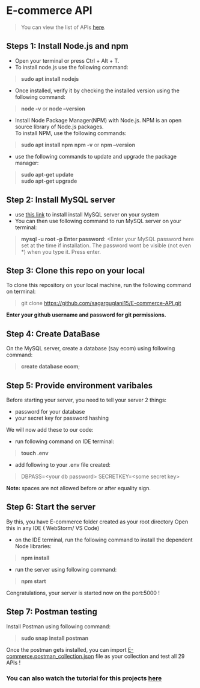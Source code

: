 # E-commerce API
> You can view the list of APIs [here](https://backendapi.turing.com/docs/#/).

## Steps 1: Install Node.js and npm
- Open your terminal or press Ctrl + Alt + T.
- To install node.js use the following command:
>**sudo apt install nodejs**
- Once installed, verify it by checking the installed version using the following command:
>**node -v** or **node –version**
- Install Node Package Manager(NPM) with Node.js. NPM is an open source library of Node.js packages.  
To install NPM, use the following commands:
>**sudo apt install npm**
>**npm -v** or **npm –version**
- use the following commands to update and upgrade the package manager:
>**sudo apt-get update**  
>**sudo apt-get upgrade**

## Step 2: Install MySQL server
- use [this link](https://www.digitalocean.com/community/tutorials/how-to-install-mysql-on-ubuntu-18-04) to install install MySQL server on your system
- You can then use following command to run MySQL server on your terminal:
> **mysql -u root -p**
> **Enter password**: <Enter your MySQL password here set at the time if installation. The password wont be visible (not even *) when you type it.
> Press enter.

## Step 3: Clone this repo on your local
To clone this repository on your local machine, run the following command on terminal:
> git clone https://github.com/sagarguglani15/E-commerce-API.git

**Enter your github username and password for git permissions.**

## Step 4: Create DataBase
On the MySQL server, create a database (say ecom) using following command:
> **create database ecom**;


## Step 5: Provide environment varibales
Before starting your server, you need to tell your server 2 things:

- password for your database
- your secret key for password hashing

We will now add these to our code:

- run following command on IDE terminal:
> **touch .env**
- add following to your .env file created:
> DBPASS=\<your db password>
> SECRETKEY=\<some secret key>

**Note:** spaces are not allowed before or after equality sign.

## Step 6: Start the server
By this, you have E-commerce folder created as your root directory
Open this in any IDE ( WebStorm/ VS Code)

- on the IDE terminal, run the following command to install the dependent Node libraries:
> **npm install**

- run the server using following command:
> **npm start**

Congratulations, your server is started now on the port:5000 !


## Step 7: Postman testing
Install Postman using following command:
> **sudo snap install postman**

Once the postman gets installed, you can import [E-commerce.postman_collection.json](https://github.com/sagarguglani15/E-commerce-API/blob/master/E-commerce.postman_collection.json "E-commerce.postman_collection.json") file as your collection and test all 29 APIs !


### You can also watch the tutorial for this projects [here](https://www.youtube.com/watch?v=Q04hcd-1kfA&t=758s)
